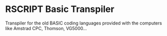 # RSCRIPT Basic Transpiler
Transpiler for the old BASIC coding languages provided with the computers like Amstrad CPC, Thomson, VG5000...
